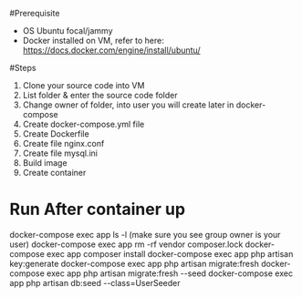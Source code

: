 #Prerequisite
- OS Ubuntu focal/jammy
- Docker installed on VM, refer to here: https://docs.docker.com/engine/install/ubuntu/

#Steps
1. Clone your source code into VM
2. List folder & enter the source code folder
3. Change owner of folder, into user you will create later in docker-compose 
4. Create docker-compose.yml file
5. Create Dockerfile
6. Create file nginx.conf
7. Create file mysql.ini
8. Build image
9. Create container

# Run After container up

docker-compose exec app ls -l (make sure you see group owner is your user)
docker-compose exec app rm -rf vendor composer.lock
docker-compose exec app composer install
docker-compose exec app php artisan key:generate
docker-compose exec app php artisan migrate:fresh
docker-compose exec app php artisan migrate:fresh --seed
docker-compose exec app php artisan db:seed --class=UserSeeder
